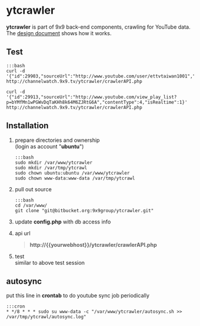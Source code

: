 ytcrawler
====================

**ytcrawler** is part of 9x9 back-end components, crawling for YouTube data.  
The [design document](https://docs.google.com/document/d/1_NM3ZrVxk3f-6A_yeX53G9xDRknxu1fw3wLjIuHKoeY/edit?usp=sharing) shows how it works.

Test
--------------------

    :::bash
    curl -d '{"id":29903,"sourceUrl":"http://www.youtube.com/user/ettvtaiwan1001","contentType":3,"isRealtime":1}' http://channelwatch.9x9.tv/ytcrawler/crawlerAPI.php

    curl -d '{"id":29913,"sourceUrl":"http://www.youtube.com/view_play_list?p=bYMfMn1wPGWvDqTaKHh8k64M6ZJRtG6A","contentType":4,"isRealtime":1}' http://channelwatch.9x9.tv/ytcrawler/crawlerAPI.php

Installation
--------------------

1.  prepare directories and ownership  
    (login as account "**ubuntu**")

        :::bash
        sudo mkdir /var/www/ytcrawler
        sudo mkdir /var/tmp/ytcrawl
        sudo chown ubuntu:ubuntu /var/www/ytcrawler
        sudo chown www-data:www-data /var/tmp/ytcrawl

2.  pull out source

        :::bash
        cd /var/www/
        git clone "git@bitbucket.org:9x9group/ytcrawler.git"

3.  update **config.php** with db access info

4.  api url  

    > **http://{{yourwebhost}}/ytcrawler/crawlerAPI.php**

5.  test  
    similar to above test session


autosync
--------------------

put this line in **crontab** to do youtube sync job periodically

    :::cron
    * */8 * * * sudo su www-data -c "/var/www/ytcrawler/autosync.sh >> /var/tmp/ytcrawl/autosync.log"

